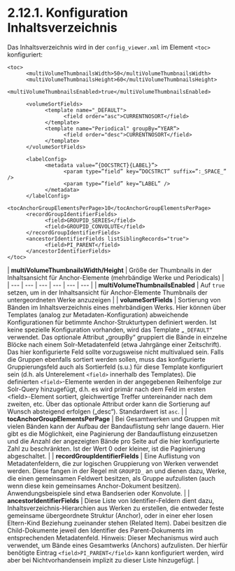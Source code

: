 # 2.12.1. Konfiguration Inhaltsverzeichnis

Das Inhaltsverzeichnis wird in der `config_viewer.xml` im Element `<toc>` konfiguriert:  


```markup
<toc>
      <multiVolumeThumbnailsWidth>50</multiVolumeThumbnailsWidth>
      <multiVolumeThumbnailsHeight>60</multiVolumeThumbnailsHeight>
      <multiVolumeThumbnailsEnabled>true</multiVolumeThumbnailsEnabled>

      <volumeSortFields>
            <template name="_DEFAULT">
                  <field order="asc">CURRENTNOSORT</field>
            </template>
            <template name="Periodical" groupBy=“YEAR“>
                  <field order="desc">CURRENTNOSORT</field>
            </template>
      </volumeSortFields>

      <labelConfig>
            <metadata value=”{DOCSTRCT}{LABEL}”>
                  <param type=”field” key=”DOCSTRCT” suffix=”:_SPACE_” />
                  <param type=”field” key=”LABEL” />
            </metadata>
      </labelConfig>
      <tocAnchorGroupElementsPerPage>10</tocAnchorGroupElementsPerPage>
      <recordGroupIdentifierFields>
            <field>GROUPID_SERIES</field>
            <field>GROUPID_CONVOLUTE</field>
      </recordGroupIdentifierFields>
      <ancestorIdentifierFields listSiblingRecords="true">
            <field>PI_PARENT</field>
      </ancestorIdentifierFields>
</toc>
```



| **multiVolumeThumbnailsWidth/Height** | Größe der Thumbnails in der Inhaltsansicht für Anchor-Elemente \(mehrbändige Werke und Periodicals\) |
| --- | --- | --- | --- | --- | --- |
| **multiVolumeThumbnailsEnabled** | Auf `true` setzen, um in der Inhaltsansicht für Anchor-Elemente Thumbnails der untergeordneten Werke anzuzeigen  |
| **volumeSortFields** | Sortierung von Bänden im Inhaltsverzeichnis eines mehrbändigen Werks. Hier können über Templates \(analog zur Metadaten-Konfiguration\) abweichende Konfigurationen für betimmte Anchor-Strukturtypen definiert werden. Ist keine spezielle Konfiguration vorhanden, wird das Template `„_DEFAULT“` verwendet. Das optionale Attribut „groupBy“ gruppiert die Bände in einzelne Blöcke nach einem Solr-Metadatenfeld \(etwa Jahrgänge einer Zeitschrift\). Das hier konfigurierte Feld sollte vorzugsweise nicht multivalued sein. Falls die Gruppen ebenfalls sortiert werden sollen, muss das konfigurierte Gruppierungsfeld auch als Sortierfeld \(s.u.\) für diese Template konfiguriert sein \(d.h. als Unterelement `<field>` innerhalb des Templates\). Die definierten `<field>`-Elemente werden in der angegebenen Reihenfolge zur Solr-Query hinzugefügt, d.h. es wird primär nach dem Feld im ersten &lt;field&gt;-Element sortiert, gleichwertige Treffer untereinander nach dem zweiten, etc. Über das optionale Attribut order kann die Sortierung auf Wunsch absteigend erfolgen \(„desc“\). Standardwert ist `asc`.  |
| **tocAnchorGroupElementsPerPage** | Bei Gesamtwerken und Gruppen mit vielen Bänden kann der Aufbau der Bandauflistung sehr lange dauern. Hier gibt es die Möglichkeit, eine Paginierung der Bandauflistung einzusetzen und die Anzahl der angezeigten Bände pro Seite auf die hier konfigurierte Zahl zu beschränkten. Ist der Wert 0 oder kleiner, ist die Paginierung abgeschaltet.  |
| **recordGroupIdentifierFields** | Eine Auflistung von Metadatenfeldern, die zur logischen Gruppierung von Werken verwendet werden. Diese fangen in der Regel mit `GROUPID_` an und dienen dazu, Werke, die einen gemeinsamen Feldwert besitzen, als Gruppe aufzulisten \(auch wenn diese kein gemeinsames Anchor-Dokument besitzen\). Anwendungsbeispiele sind etwa Bandserien oder Konvolute.  |
| **ancestorIdentifierFields** | Diese Liste von Identifier-Feldern dient dazu, Inhaltsverzeichnis-Hierarchien aus Werken zu erstellen, die entweder feste gemeinsame übergeordnete Struktur \(Anchor\), oder in einer eher losen Eltern-Kind Beziehung zueinander stehen \(Related Item\). Dabei besitzen die Child-Dokumente jeweil den Identifier des Parent-Dokuments im entsprechenden Metadatenfeld. Hinweis: Dieser Mechanismus wird auch verwendet, um Bände eines Gesamtwerks \(Anchors\) aufzulisten. Der hierfür benötigte Eintrag `<field>PI_PARENT</field>` kann konfiguriert werden, wird aber bei Nichtvorhandensein implizit zu dieser Liste hinzugefügt.  |

